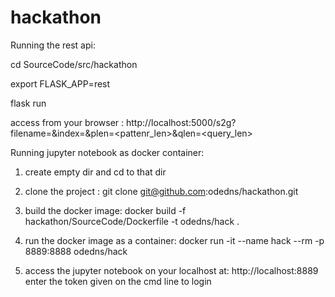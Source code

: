 # hackathon

Running the rest api:

cd SourceCode/src/hackathon

export FLASK_APP=rest

flask run

access from your browser :
http://localhost:5000/s2g?filename=<filename in DATA folder>&index=<column index in csv>&plen=<pattenr_len>&qlen=<query_len>

  
Running jupyter notebook as docker container:
1. create empty dir and cd to that dir
 
2. clone the project :
	git clone git@github.com:odedns/hackathon.git
3. build the docker image:
	docker build -f hackathon/SourceCode/Dockerfile -t odedns/hack .
4. run the docker image as a container:
	docker run -it --name hack --rm -p 8889:8888   odedns/hack 

5. access the jupyter notebook on your localhost at:
	http://localhost:8889
	enter the token given on the cmd line to login
	

